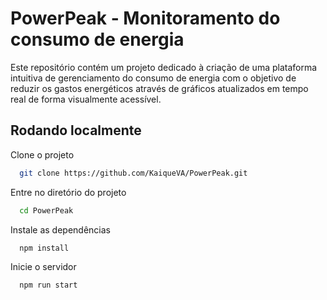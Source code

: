 # PowerPeak - Monitoramento do consumo de energia

Este repositório contém um projeto dedicado à criação de uma plataforma intuitiva de gerenciamento do consumo de energia com o objetivo de reduzir os gastos energéticos através de gráficos atualizados em tempo real de forma visualmente acessível.

## Rodando localmente

Clone o projeto

```bash
  git clone https://github.com/KaiqueVA/PowerPeak.git
```

Entre no diretório do projeto

```bash
  cd PowerPeak
```

Instale as dependências

```bash
  npm install
```

Inicie o servidor

```bash
  npm run start
```


